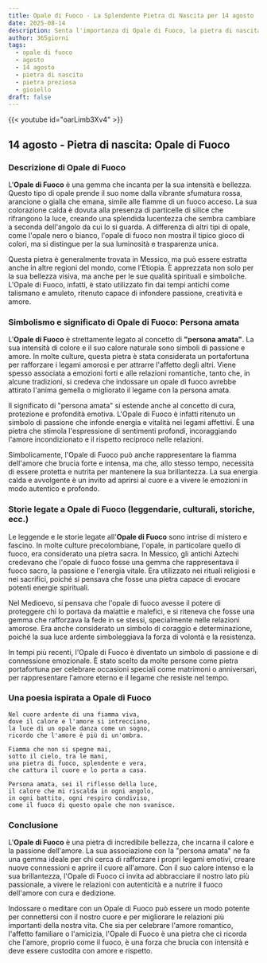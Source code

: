 ```yaml
---
title: Opale di Fuoco - La Splendente Pietra di Nascita per 14 agosto
date: 2025-08-14
description: Senta l'importanza di Opale di Fuoco, la pietra di nascita di 14 agosto che simboleggia Persona amata. Lasci che la sua bellezza e il suo significato illuminino la sua giornata.
author: 365giorni
tags:
  - opale di fuoco
  - agosto
  - 14 agosto
  - pietra di nascita
  - pietra preziosa
  - gioiello
draft: false
---
```


{{< youtube id="oarLimb3Xv4" >}}

## 14 agosto - Pietra di nascita: Opale di Fuoco

### Descrizione di Opale di Fuoco

L'**Opale di Fuoco** è una gemma che incanta per la sua intensità e bellezza. Questo tipo di opale prende il suo nome dalla vibrante sfumatura rossa, arancione o gialla che emana, simile alle fiamme di un fuoco acceso. La sua colorazione calda è dovuta alla presenza di particelle di silice che rifrangono la luce, creando una splendida lucentezza che sembra cambiare a seconda dell'angolo da cui lo si guarda. A differenza di altri tipi di opale, come l'opale nero o bianco, l'opale di fuoco non mostra il tipico gioco di colori, ma si distingue per la sua luminosità e trasparenza unica.

Questa pietra è generalmente trovata in Messico, ma può essere estratta anche in altre regioni del mondo, come l'Etiopia. È apprezzata non solo per la sua bellezza visiva, ma anche per le sue qualità spirituali e simboliche. L'Opale di Fuoco, infatti, è stato utilizzato fin dai tempi antichi come talismano e amuleto, ritenuto capace di infondere passione, creatività e amore.

### Simbolismo e significato di Opale di Fuoco: Persona amata

L'**Opale di Fuoco** è strettamente legato al concetto di **"persona amata"**. La sua intensità di colore e il suo calore naturale sono simboli di passione e amore. In molte culture, questa pietra è stata considerata un portafortuna per rafforzare i legami amorosi e per attrarre l'affetto degli altri. Viene spesso associata a emozioni forti e alle relazioni romantiche, tanto che, in alcune tradizioni, si credeva che indossare un opale di fuoco avrebbe attirato l'anima gemella o migliorato il legame con la persona amata.

Il significato di "persona amata" si estende anche al concetto di cura, protezione e profondità emotiva. L'Opale di Fuoco è infatti ritenuto un simbolo di passione che infonde energia e vitalità nei legami affettivi. È una pietra che stimola l'espressione di sentimenti profondi, incoraggiando l'amore incondizionato e il rispetto reciproco nelle relazioni.

Simbolicamente, l'Opale di Fuoco può anche rappresentare la fiamma dell'amore che brucia forte e intensa, ma che, allo stesso tempo, necessita di essere protetta e nutrita per mantenere la sua brillantezza. La sua energia calda e avvolgente è un invito ad aprirsi al cuore e a vivere le emozioni in modo autentico e profondo.

### Storie legate a Opale di Fuoco (leggendarie, culturali, storiche, ecc.)

Le leggende e le storie legate all'**Opale di Fuoco** sono intrise di mistero e fascino. In molte culture precolombiane, l'opale, in particolare quello di fuoco, era considerato una pietra sacra. In Messico, gli antichi Aztechi credevano che l'opale di fuoco fosse una gemma che rappresentava il fuoco sacro, la passione e l'energia vitale. Era utilizzato nei rituali religiosi e nei sacrifici, poiché si pensava che fosse una pietra capace di evocare potenti energie spirituali.

Nel Medioevo, si pensava che l'opale di fuoco avesse il potere di proteggere chi lo portava da malattie e malefici, e si riteneva che fosse una gemma che rafforzava la fede in se stessi, specialmente nelle relazioni amorose. Era anche considerato un simbolo di coraggio e determinazione, poiché la sua luce ardente simboleggiava la forza di volontà e la resistenza.

In tempi più recenti, l'Opale di Fuoco è diventato un simbolo di passione e di connessione emozionale. È stato scelto da molte persone come pietra portafortuna per celebrare occasioni speciali come matrimoni o anniversari, per rappresentare l'amore eterno e il legame che resiste nel tempo.

### Una poesia ispirata a Opale di Fuoco

```
Nel cuore ardente di una fiamma viva,
dove il calore e l'amore si intrecciano,
la luce di un opale danza come un sogno,
ricordo che l'amore è più di un'ombra.

Fiamma che non si spegne mai,
sotto il cielo, tra le mani,
una pietra di fuoco, splendente e vera,
che cattura il cuore e lo porta a casa.

Persona amata, sei il riflesso della luce,
il calore che mi riscalda in ogni angolo,
in ogni battito, ogni respiro condiviso,
come il fuoco di questo opale che non svanisce.
```

### Conclusione

L'**Opale di Fuoco** è una pietra di incredibile bellezza, che incarna il calore e la passione dell'amore. La sua associazione con la "persona amata" ne fa una gemma ideale per chi cerca di rafforzare i propri legami emotivi, creare nuove connessioni e aprire il cuore all'amore. Con il suo calore intenso e la sua brillantezza, l'Opale di Fuoco ci invita ad abbracciare il nostro lato più passionale, a vivere le relazioni con autenticità e a nutrire il fuoco dell'amore con cura e dedizione.

Indossare o meditare con un Opale di Fuoco può essere un modo potente per connettersi con il nostro cuore e per migliorare le relazioni più importanti della nostra vita. Che sia per celebrare l'amore romantico, l'affetto familiare o l'amicizia, l'Opale di Fuoco è una pietra che ci ricorda che l'amore, proprio come il fuoco, è una forza che brucia con intensità e deve essere custodita con amore e rispetto.